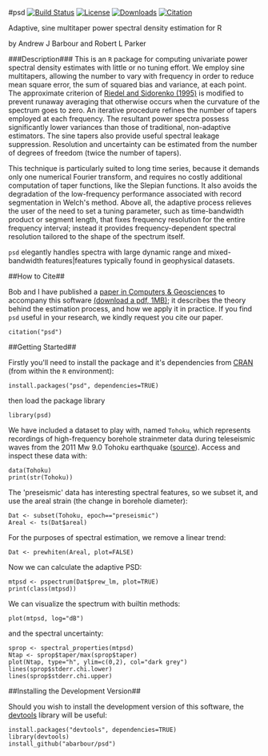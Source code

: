 #psd [![Build Status](https://travis-ci.org/abarbour/psd.png?branch=master)](https://travis-ci.org/abarbour/psd) [![License](http://img.shields.io/badge/license-GPL%20%28%3E=%202%29-white.svg?style=flat)](http://www.gnu.org/licenses/gpl-2.0.html) [![Downloads](http://cranlogs.r-pkg.org/badges/psd?color=blue)](http://www.r-pkg.org/pkg/psd) [![Citation](https://img.shields.io/badge/published-CAGEO-orange.svg?style=flat)](http://dx.doi.org/10.1016/j.cageo.2013.09.015)


Adaptive, sine multitaper power spectral density estimation for R

by Andrew J Barbour and Robert L Parker

###Description###
This is an `R`
package for computing univariate power spectral density
estimates with little or no tuning effort.
We employ sine multitapers, allowing the number to vary with frequency
in order to reduce mean square error, the sum of squared bias and
variance, at each point.  The approximate criterion of
[Riedel and Sidorenko (1995)](http://dx.doi.org/10.1109/78.365298)
is modified to prevent runaway averaging that otherwise occurs when
the curvature of the spectrum goes to zero.  An iterative procedure
refines the number of tapers employed at each frequency.  The resultant
power spectra possess significantly lower variances 
than those of traditional, non-adaptive estimators.  The sine tapers also provide
useful spectral leakage suppression.  Resolution and uncertainty can
be estimated from the number of degrees of freedom (twice the number
of tapers).

This technique is particularly suited to long time series, because
it demands only one numerical Fourier transform, and requires no
costly additional computation of taper functions, like the Slepian
functions.  It also avoids the degradation of the low-frequency
performance associated with record segmentation 
in Welch's method.
Above all, the adaptive process relieves the user of the need to set
a tuning parameter, such as time-bandwidth product or segment length,
that fixes frequency resolution for the entire frequency interval; instead
it provides frequency-dependent spectral resolution tailored to the
shape of the spectrum itself.

`psd` elegantly handles
spectra with large dynamic range and mixed-bandwidth features|features
typically found in geophysical datasets.  

##How to Cite##

Bob and I have published a 
[paper in Computers & Geosciences][1]
to accompany this software [(download a pdf, 1MB)][pdf]; it describes the theory behind
the estimation process, and how we apply it in practice.
If you find `psd` useful in your research, we kindly request
you cite our paper.


    citation("psd")


##Getting Started##

Firstly you'll need to install the package and it's dependencies
from [CRAN](http://cran.r-project.org/web/packages/psd/)
(from within the `R` environment):

    install.packages("psd", dependencies=TRUE)

then load the package library

    library(psd)

We have included a dataset to play with, named `Tohoku`, which represents
recordings of
high-frequency borehole strainmeter data during
teleseismic waves from the 2011 Mw 9.0 Tohoku 
earthquake ([source](http://goo.gl/Gx7Ww)).
Access and inspect these data with:

    data(Tohoku)
    print(str(Tohoku))

The 'preseismic' data has interesting spectral features, so we
subset it, and use the areal strain (the change in borehole
diameter):

    Dat <- subset(Tohoku, epoch=="preseismic")
    Areal <- ts(Dat$areal)

For the purposes of spectral estimation, we remove a linear trend:

    Dat <- prewhiten(Areal, plot=FALSE)

Now we can calculate the adaptive PSD:

    mtpsd <- pspectrum(Dat$prew_lm, plot=TRUE)
    print(class(mtpsd))

We can visualize the spectrum with builtin methods:

    plot(mtpsd, log="dB")

and the spectral uncertainty:

    sprop <- spectral_properties(mtpsd)
    Ntap <- sprop$taper/max(sprop$taper)
    plot(Ntap, type="h", ylim=c(0,2), col="dark grey") 
    lines(sprop$stderr.chi.lower)
    lines(sprop$stderr.chi.upper)

##Installing the Development Version##

Should you wish to install the development version
of this software, the [devtools][2] library
will be useful:

    install.packages("devtools", dependencies=TRUE)
    library(devtools)
    install_github("abarbour/psd")

[1]: http://dx.doi.org/10.1016/j.cageo.2013.09.015
[2]: http://cran.r-project.org/web/packages/devtools
[pdf]: https://github.com/abarbour/psd/raw/master/paper/2014.barbour_parker.official.CAGEO3272.pdf
